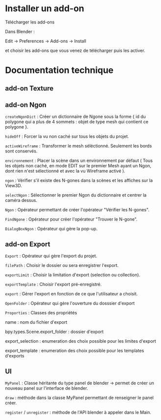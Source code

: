 # Installer un add-on

Télécharger les add-ons

Dans Blender :

Edit -> Preferences -> Add-ons -> Install 

et choisir les add-ons que vous venez de télécharger puis les activer.

# Documentation technique

## add-on Texture

## add-on Ngon

`createNgonDict` : Créer un dictionnaire de Ngone sous la forme { id du polygone qui a plus de 4 sommets : objet de type mesh qui contient ce polygone }.

`hideOff` : Forcer la vu non caché sur tous les objets du projet.

`activeWireframe` : Transformer le mesh séléctionné. Seulement les bords sont conservés.

`environnement` : Placer la scène dans un environnement par défaut ( Tous les objets non caché, en mode EDIT sur le premier Mesh ayant un Ngon, dont rien n'est sélectionné et avec la vu Wireframe activé ).

`ngon` : Vérifier s'il existe des N-gones dans la scènes et les affiches sur la View3D.

`selectNgon` : Sélectionner le premier Ngon du dictionnaire et centrer la caméra dessus.

`Ngon` : Opérateur permettant de créer l'opérateur "Vérifier les N-gones".

`FindNgone` : Opérateur pour créer l'opérateur "Trouver le N-gone".

`DialogBoxNgon` : Opérateur qui gère la pop-up.

## add-on Export

`Export` : Opérateur qui gère l'export du projet.

`filePath` : Choisir le dossier ou sera enregistrer l'export.

`exportLimit` : Choisir la limitation d'export (selection ou collection).

`exportTemplate` : Choisir l'export pré-enregistré.

`export` : Gérer l'export en fonction de ce que l'utilisateur a choisit.

`OpenFolder` : Opérateur qui gère l'ouverture du dosssier d'export 

`Proporties` : Classes des propriétés

name : nom du fichier d'export 

bpy.types.Scene.export_folder : dossier d'export

export_selection : enumeration des choix possible pour les limites d'export

export_template : enumeration des choix possible pour les templates d'exports

  
## UI

`MyPanel` : Classe héritante du type panel de blender -> permet de créer un nouveau panel sur l'interface de blender.

`draw` : méthode dans la classe MyPanel permettant de renseigner le panel créer.

`register` / `unregister` : méthode de l'API blender à appeler dans le Main.



